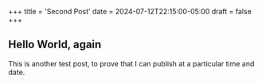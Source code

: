+++
title = 'Second Post'
date = 2024-07-12T22:15:00-05:00
draft = false
+++

## Hello World, again

This is another test post, to prove that I can publish at a particular time and date.